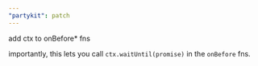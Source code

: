 ```yaml
---
"partykit": patch
---
```


add ctx to onBefore\* fns

importantly, this lets you call `ctx.waitUntil(promise)` in the `onBefore` fns.
